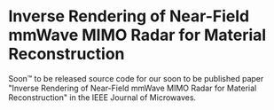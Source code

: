 # Inverse Rendering of Near-Field mmWave MIMO Radar for Material Reconstruction
Soon™ to be released source code for our soon to be published paper "Inverse Rendering of Near-Field mmWave MIMO Radar for Material Reconstruction" in the IEEE Journal of Microwaves.
